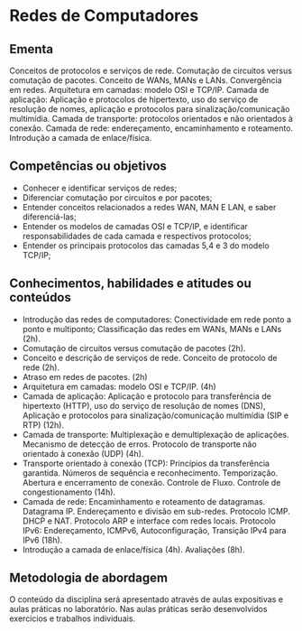 # Redes de Computadores

## Ementa
Conceitos de protocolos e serviços de rede. Comutação de circuitos versus comutação de pacotes. Conceito de WANs, MANs e LANs. Convergência em redes. Arquitetura em camadas: modelo OSI e TCP/IP. Camada de aplicação: Aplicação e protocolos de hipertexto, uso do serviço de resolução de nomes, aplicação e protocolos para sinalização/comunicação multimídia. Camada de transporte: protocolos orientados e não orientados à conexão. Camada de rede: endereçamento, encaminhamento e roteamento. Introdução a camada de enlace/física. 

## Competências ou objetivos
- Conhecer e identificar serviços de redes;
- Diferenciar comutação por circuitos e por pacotes;
- Entender conceitos relacionados a redes WAN, MAN E LAN, e saber diferenciá-las;
- Entender os modelos de camadas OSI e TCP/IP, e identificar responsabilidades de cada camada e respectivos protocolos;
- Entender os principais protocolos das camadas 5,4 e 3 do modelo TCP/IP; 

## Conhecimentos, habilidades e atitudes ou conteúdos
- Introdução das redes de computadores: Conectividade em rede ponto a ponto e multiponto; Classificação das redes em WANs, MANs e LANs (2h).
- Comutação de circuitos versus comutação de pacotes (2h).
- Conceito e descrição de serviços de rede. Conceito de protocolo de rede (2h).
- Atraso em redes de pacotes. (2h)
- Arquitetura em camadas: modelo OSI e TCP/IP. (4h)
- Camada de aplicação: Aplicação e protocolo para transferência de hipertexto (HTTP), uso do serviço de resolução de nomes (DNS), Aplicação e protocolos para sinalização/comunicação multimídia (SIP e RTP) (12h).
- Camada de transporte: Multiplexação e demultiplexação de aplicações. Mecanismo de detecção de erros. Protocolo de transporte não orientado à conexão (UDP) (4h).
- Transporte orientado à conexão (TCP): Princípios da transferência garantida. Números de sequência e reconhecimento. Temporização. Abertura e encerramento de conexão. Controle de Fluxo. Controle de congestionamento (14h).
- Camada de rede: Encaminhamento e roteamento de datagramas. Datagrama IP. Endereçamento e divisão em sub-redes. Protocolo ICMP. DHCP e NAT. Protocolo ARP e interface com redes locais. Protocolo IPv6: Endereçamento, ICMPv6, Autoconfiguração, Transição IPv4 para IPv6 (18h).
- Introdução a camada de enlace/física (4h).
Avaliações (8h). 

## Metodologia de abordagem
O conteúdo da disciplina será apresentado através de aulas expositivas e aulas práticas no laboratório. Nas aulas práticas serão desenvolvidos exercícios e trabalhos individuais.
